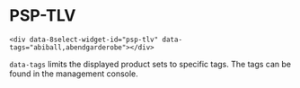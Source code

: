 # PSP-TLV

```markup
<div data-8select-widget-id="psp-tlv" data-tags="abiball,abendgarderobe"></div>
```

`data-tags` limits the displayed product sets to specific tags. The tags can be found in the management console.


